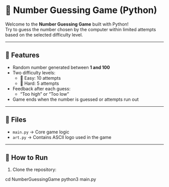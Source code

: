 # 🎯 Number Guessing Game (Python)

Welcome to the **Number Guessing Game** built with Python!  
Try to guess the number chosen by the computer within limited attempts based on the selected difficulty level.

---

## 📌 Features

- Random number generated between **1 and 100**
- Two difficulty levels:
  - 🔹 Easy: 10 attempts
  - 🔸 Hard: 5 attempts
- Feedback after each guess:
  - “Too high” or “Too low”
- Game ends when the number is guessed or attempts run out

---

## 📁 Files

- `main.py` → Core game logic
- `art.py` → Contains ASCII logo used in the game

---

## 🚀 How to Run

1. Clone the repository:

cd NumberGuessingGame
python3 main.py
